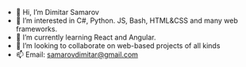 - 👋 Hi, I’m Dimitar Samarov
- 👀 I’m interested in C#, Python. JS, Bash, HTML&CSS and many web frameworks.
- 🌱 I’m currently learning React and Angular.
- 💞️ I’m looking to collaborate on web-based projects of all kinds
- 📫 Email: samarovdimitar@gmail.com

<!---
DimitarSamarov07/DimitarSamarov07 is a ✨ special ✨ repository because its `README.md` (this file) appears on your GitHub profile.
You can click the Preview link to take a look at your changes.
--->
